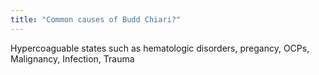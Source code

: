 ```yaml
---
title: "Common causes of Budd Chiari?"
---
```

Hypercoaguable states such as hematologic disorders, pregancy, OCPs, Malignancy, Infection, Trauma

